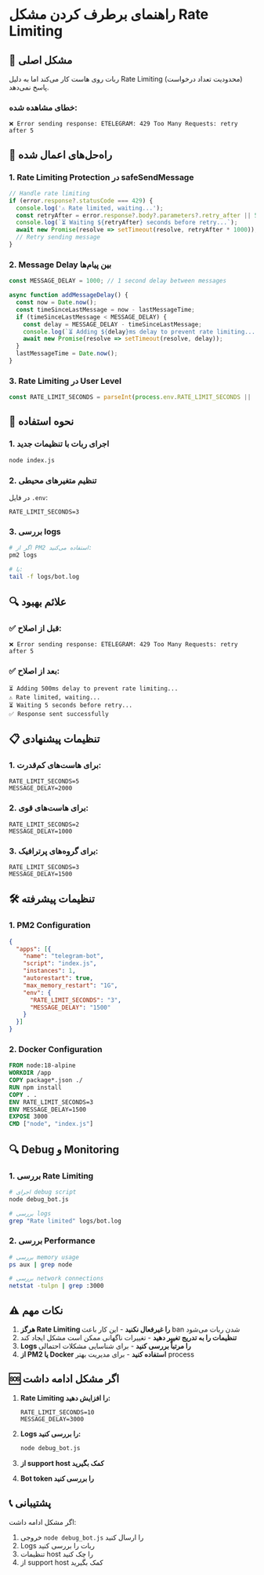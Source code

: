 # راهنمای برطرف کردن مشکل Rate Limiting

## 🚨 مشکل اصلی
ربات روی هاست کار می‌کند اما به دلیل Rate Limiting (محدودیت تعداد درخواست) پاسخ نمی‌دهد.

### خطای مشاهده شده:
```
❌ Error sending response: ETELEGRAM: 429 Too Many Requests: retry after 5
```

## 🔧 راه‌حل‌های اعمال شده

### 1. **Rate Limiting Protection در safeSendMessage**
```javascript
// Handle rate limiting
if (error.response?.statusCode === 429) {
  console.log('⚠️ Rate limited, waiting...');
  const retryAfter = error.response?.body?.parameters?.retry_after || 5;
  console.log(`⏳ Waiting ${retryAfter} seconds before retry...`);
  await new Promise(resolve => setTimeout(resolve, retryAfter * 1000));
  // Retry sending message
}
```

### 2. **Message Delay بین پیام‌ها**
```javascript
const MESSAGE_DELAY = 1000; // 1 second delay between messages

async function addMessageDelay() {
  const now = Date.now();
  const timeSinceLastMessage = now - lastMessageTime;
  if (timeSinceLastMessage < MESSAGE_DELAY) {
    const delay = MESSAGE_DELAY - timeSinceLastMessage;
    console.log(`⏳ Adding ${delay}ms delay to prevent rate limiting...`);
    await new Promise(resolve => setTimeout(resolve, delay));
  }
  lastMessageTime = Date.now();
}
```

### 3. **Rate Limiting در User Level**
```javascript
const RATE_LIMIT_SECONDS = parseInt(process.env.RATE_LIMIT_SECONDS || '2', 10);
```

## 🚀 نحوه استفاده

### 1. **اجرای ربات با تنظیمات جدید**
```bash
node index.js
```

### 2. **تنظیم متغیرهای محیطی**
در فایل `.env`:
```env
RATE_LIMIT_SECONDS=3
```

### 3. **بررسی logs**
```bash
# اگر از PM2 استفاده می‌کنید:
pm2 logs

# یا:
tail -f logs/bot.log
```

## 🔍 علائم بهبود

### ✅ **قبل از اصلاح:**
```
❌ Error sending response: ETELEGRAM: 429 Too Many Requests: retry after 5
```

### ✅ **بعد از اصلاح:**
```
⏳ Adding 500ms delay to prevent rate limiting...
⚠️ Rate limited, waiting...
⏳ Waiting 5 seconds before retry...
✅ Response sent successfully
```

## 📋 تنظیمات پیشنهادی

### 1. **برای هاست‌های کم‌قدرت:**
```env
RATE_LIMIT_SECONDS=5
MESSAGE_DELAY=2000
```

### 2. **برای هاست‌های قوی:**
```env
RATE_LIMIT_SECONDS=2
MESSAGE_DELAY=1000
```

### 3. **برای گروه‌های پرترافیک:**
```env
RATE_LIMIT_SECONDS=3
MESSAGE_DELAY=1500
```

## 🛠️ تنظیمات پیشرفته

### 1. **PM2 Configuration**
```json
{
  "apps": [{
    "name": "telegram-bot",
    "script": "index.js",
    "instances": 1,
    "autorestart": true,
    "max_memory_restart": "1G",
    "env": {
      "RATE_LIMIT_SECONDS": "3",
      "MESSAGE_DELAY": "1500"
    }
  }]
}
```

### 2. **Docker Configuration**
```dockerfile
FROM node:18-alpine
WORKDIR /app
COPY package*.json ./
RUN npm install
COPY . .
ENV RATE_LIMIT_SECONDS=3
ENV MESSAGE_DELAY=1500
EXPOSE 3000
CMD ["node", "index.js"]
```

## 🔍 Debug و Monitoring

### 1. **بررسی Rate Limiting**
```bash
# اجرای debug script
node debug_bot.js

# بررسی logs
grep "Rate limited" logs/bot.log
```

### 2. **بررسی Performance**
```bash
# بررسی memory usage
ps aux | grep node

# بررسی network connections
netstat -tulpn | grep :3000
```

## ⚠️ نکات مهم

1. **هرگز Rate Limiting را غیرفعال نکنید** - این کار باعث ban شدن ربات می‌شود
2. **تنظیمات را به تدریج تغییر دهید** - تغییرات ناگهانی ممکن است مشکل ایجاد کند
3. **Logs را مرتباً بررسی کنید** - برای شناسایی مشکلات احتمالی
4. **از PM2 یا Docker استفاده کنید** - برای مدیریت بهتر process

## 🆘 اگر مشکل ادامه داشت

1. **Rate Limiting را افزایش دهید:**
   ```env
   RATE_LIMIT_SECONDS=10
   MESSAGE_DELAY=3000
   ```

2. **Logs را بررسی کنید:**
   ```bash
   node debug_bot.js
   ```

3. **از support host کمک بگیرید**

4. **Bot token را بررسی کنید**

## 📞 پشتیبانی

اگر مشکل ادامه داشت:
1. خروجی `node debug_bot.js` را ارسال کنید
2. Logs ربات را بررسی کنید
3. تنظیمات host را چک کنید
4. از support host کمک بگیرید
